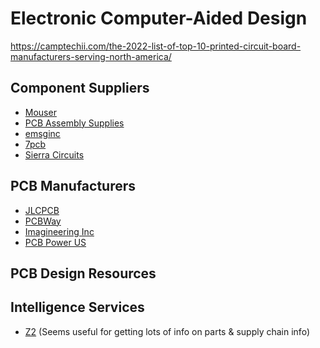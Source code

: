 # Electronic Computer-Aided Design

https://camptechii.com/the-2022-list-of-top-10-printed-circuit-board-manufacturers-serving-north-america/

## Component Suppliers

- [Mouser]()
- [PCB Assembly Supplies](https://pcbasupplies.com/)
- [emsginc](https://emsginc.com/services/parts-and-components-sourcing/)
- [7pcb](https://www.7pcb.com/PCB-Assembly-Components)
- [Sierra Circuits](https://www.protoexpress.com/kb/component-sourcing/)

## PCB Manufacturers

- [JLCPCB](https://jlcpcb.com/)
- [PCBWay](https://www.pcbway.com/pcb_prototype/Electronic_Components.html)
- [Imagineering Inc](https://www.pcbnet.com/)
- [PCB Power US](https://www.pcbpower.us/)

## PCB Design Resources

## Intelligence Services

- [Z2](https://www.z2data.com/) (Seems useful for getting lots of info on parts & supply chain info)
